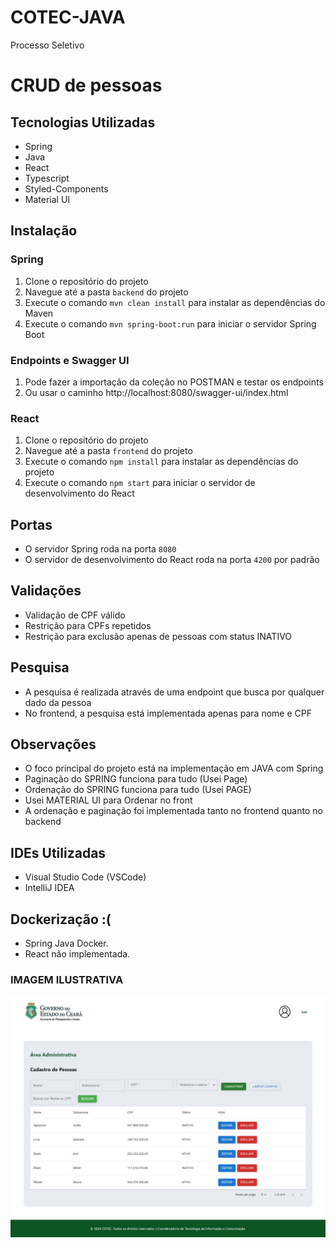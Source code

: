 # COTEC-JAVA
Processo Seletivo

# CRUD de pessoas

## Tecnologias Utilizadas
- Spring
- Java
- React
- Typescript
- Styled-Components
- Material UI

## Instalação
### Spring
1. Clone o repositório do projeto
2. Navegue até a pasta `backend` do projeto
3. Execute o comando `mvn clean install` para instalar as dependências do Maven
4. Execute o comando `mvn spring-boot:run` para iniciar o servidor Spring Boot

### Endpoints e Swagger UI
1.  Pode fazer a importação da coleção no POSTMAN e testar os endpoints
2.  Ou usar o caminho http://localhost:8080/swagger-ui/index.html

### React
1. Clone o repositório do projeto
2. Navegue até a pasta `frontend` do projeto
3. Execute o comando `npm install` para instalar as dependências do projeto
4. Execute o comando `npm start` para iniciar o servidor de desenvolvimento do React

## Portas
- O servidor Spring roda na porta `8080`
- O servidor de desenvolvimento do React roda na porta `4200` por padrão

## Validações
- Validação de CPF válido
- Restrição para CPFs repetidos
- Restrição para exclusão apenas de pessoas com status INATIVO

## Pesquisa
- A pesquisa é realizada através de uma endpoint que busca por qualquer dado da pessoa
- No frontend, a pesquisa está implementada apenas para nome e CPF

## Observações
- O foco principal do projeto está na implementação em JAVA com Spring
- Paginação do SPRING funciona para tudo (Usei Page)
- Ordenação do SPRING funciona para tudo (Usei PAGE)
- Usei MATERIAL UI para Ordenar no front
- A ordenação e paginação foi implementada tanto no frontend quanto no backend

## IDEs Utilizadas
- Visual Studio Code (VSCode)
- IntelliJ IDEA

## Dockerização :(
- Spring Java Docker.
- React não implementada.

### IMAGEM ILUSTRATIVA
![Projeto](https://github.com/aglayrton/COTEC-JAVA/blob/main/projeto.jpeg)

